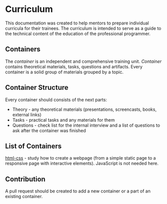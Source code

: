 # Curriculum

This documentation was created to help mentors to prepare individual 
curricula for their trainees. The curriculum is intended to serve as a
guide to the technical content of the education of the professional
programmer.

## Containers

The *container* is an independent and comprehensive training unit.
*Container* contains theoretical materials, tasks, questions and
artifacts. Every container is a solid group of materials grouped by a
topic. 

## Container Structure

Every container should consists of the next parts: 

- Theory - any theoretical materials (presentations, screencasts, books,
  external links)
- Tasks - practical tasks and any materials for them
- Questions - check list for the internal interview and a list of
  questions to ask after the container was finished
  
## List of Containers

[html-css](./containers/html-css/readme.md) - study how to create a
webpage (from a simple static page to a responsive page with interactive
elements). JavaScript is not needed here.

## Contribution

A pull request should be created to add a new container or a part of an
existing container.


